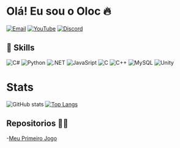 # Olá! Eu sou o Oloc 🔥

[![Email](https://img.shields.io/badge/Gmail-D14836?style=for-the-badge&logo=gmail&logoColor=white)](http://Carloseduardosilva0750@gmail.com) [![YouTube](https://img.shields.io/badge/Kdu-FF0000?style=for-the-badge&logo=youtube&logoColor=white)](https://www.youtube.com/channel/UCziNGcYnk0JO_9tlb8zxCOw) [![Discord](https://img.shields.io/badge/Kdu_%231279-7289DA?style=for-the-badge&logo=discord&logoColor=white)](Discord.com)

## 🚀 Skills
![C#](https://img.shields.io/badge/C%23-239120?style=for-the-badge&logo=c-sharp&logoColor=white) ![Python](https://img.shields.io/badge/Python-3776AB?style=for-the-badge&logo=python&logoColor=white) ![.NET](https://img.shields.io/badge/.NET-5C2D91?style=for-the-badge&logo=.net&logoColor=white) ![JavaSript](https://img.shields.io/badge/JavaScript-F7DF1E?style=for-the-badge&logo=javascript&logoColor=black) ![C](https://img.shields.io/badge/C-00599C?style=for-the-badge&logo=c&logoColor=white) ![C++](https://img.shields.io/badge/C%2B%2B-00599C?style=for-the-badge&logo=c%2B%2B&logoColor=white) ![MySQL](https://img.shields.io/badge/MySQL-00000F?style=for-the-badge&logo=mysql&logoColor=white) ![Unity](https://img.shields.io/badge/Unity-100000?style=for-the-badge&logo=unity&logoColor=white) 

# Stats
![GitHub stats](https://github-readme-stats.vercel.app/api?username=Ol0c&show_icons=true&theme=radical) [![Top Langs](https://github-readme-stats.vercel.app/api/top-langs/?username=Ol0c&layout=compact)](https://github.com/Ol0c)


## Repositorios 🧑‍🚀
-[Meu Primeiro Jogo]()<br/>
